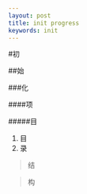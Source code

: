 ```yaml
---
layout: post
title: init progress 
keywords: init
---
```


#初

##始

###化

####项

#####目

1. 目    
2. 录    

> 结


> 构

